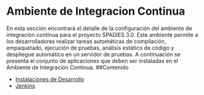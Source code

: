 # Ambiente de Integracion Continua 
 En esta sección encontrará el detalle de la configuración del ambiente de integración contínua para el proyecto SPADIES 3.0.
 Este ambiente permite a los desarrolladores realizar tareas automáticas de compilación, empaquetado, ejecución de pruebas, análisis estático de código y despliegue automático en un servidor de pruebas.
 A continuación se presenta el conjunto de aplicaciones que deben ser instaladas en el Ambiente de Integración Continua.
##Contenido
+ [Instalaciones de Desarrollo](../../desarrollo/instalaciondev/instalaciondev.md)
+ [Jenkins](jenkins/jenkins.md)
